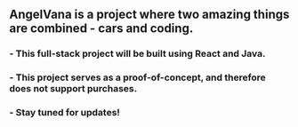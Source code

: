 <h2>AngelVana is a project where two amazing things are combined - cars and coding.</h2>
<h3>- This full-stack project will be built using React and Java.</h3>
<h3>- This project serves as a proof-of-concept, and therefore does not support purchases.</h3>
<h3>- Stay tuned for updates!</h3>
